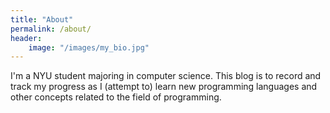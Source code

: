 ```yaml
---
title: "About"
permalink: /about/
header:
	image: "/images/my_bio.jpg"
---
```


I'm a NYU student majoring in computer science. This blog is to record and track my progress as I (attempt to) learn new programming languages and other concepts related to the field of programming.